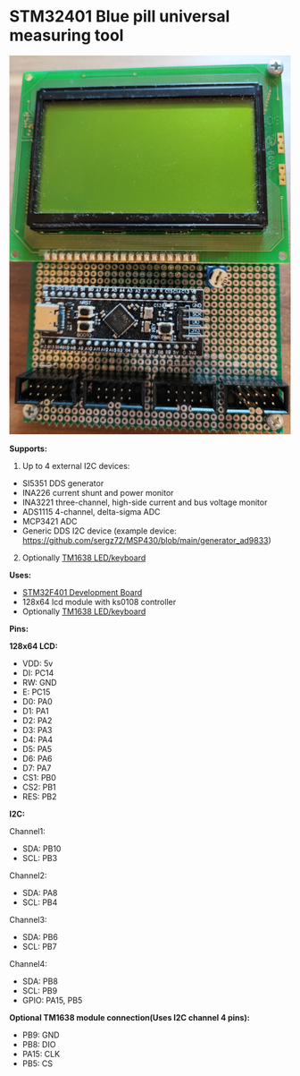 # STM32401 Blue pill universal measuring tool

![](stm32f401_meter.jpg)

**Supports:**
1. Up to 4 external I2C devices:
  - SI5351 DDS generator
  - INA226 current shunt and power monitor
  - INA3221 three-channel, high-side current and bus voltage monitor
  - ADS1115 4-channel, delta-sigma ADC
  - MCP3421 ADC
  - Generic DDS I2C device (example device: https://github.com/sergz72/MSP430/blob/main/generator_ad9833)
2. Optionally [TM1638 LED/keyboard](https://www.amazon.de/gp/product/B07Y9QB74M)

**Uses:**
- [STM32F401 Development Board](https://www.amazon.de/gp/product/B0B5DVM7KH)
- 128x64 lcd module with ks0108 controller
- Optionally [TM1638 LED/keyboard](https://www.amazon.de/gp/product/B07Y9QB74M)

**Pins:**

**128x64 LCD:**
- VDD: 5v
- DI: PC14
- RW: GND
- E: PC15
- D0: PA0
- D1: PA1
- D2: PA2
- D3: PA3
- D4: PA4
- D5: PA5
- D6: PA6
- D7: PA7
- CS1: PB0
- CS2: PB1
- RES: PB2

**I2C:**

Channel1:
- SDA: PB10
- SCL: PB3

Channel2:
- SDA: PA8
- SCL: PB4

Channel3:
- SDA: PB6
- SCL: PB7

Channel4:
- SDA: PB8
- SCL: PB9
- GPIO: PA15, PB5

**Optional TM1638 module connection(Uses I2C channel 4 pins):**
- PB9: GND
- PB8: DIO
- PA15: CLK
- PB5: CS
